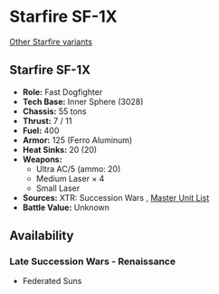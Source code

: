 # Starfire SF-1X 

[Other Starfire variants](../starfire.md) 

## Starfire SF-1X 

- **Role:** Fast Dogfighter 
- **Tech Base:** Inner Sphere (3028) 
- **Chassis:** 55 tons 
- **Thrust:** 7 / 11 
- **Fuel:** 400 
- **Armor:** 125 (Ferro Aluminum) 
- **Heat Sinks:** 20 (20) 
- **Weapons:** 
  - Ultra AC/5 (ammo: 20) 
  - Medium Laser × 4 
  - Small Laser 
- **Sources:** XTR: Succession Wars , [Master Unit List](http://masterunitlist.info/Unit/Details/5129) 
- **Battle Value:** Unknown 

## Availability 

### Late Succession Wars - Renaissance 

- Federated Suns 

